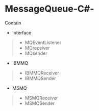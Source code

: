 # MessageQueue-C#-
Contain
* Interface
> * MQEventListener
> * MQreceiver
> * MQsender

* IBMMQ
> * IBMMQReceiver
> * IBMMQSender

* MSMQ
> * MSMQReceiver
> * MSMQSender
